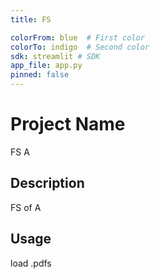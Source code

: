 ```yaml
---
title: FS

colorFrom: blue  # First color 
colorTo: indigo  # Second color
sdk: streamlit # SDK 
app_file: app.py  
pinned: false  
---
```


# Project Name
FS A

## Description
FS of A

## Usage
load .pdfs

